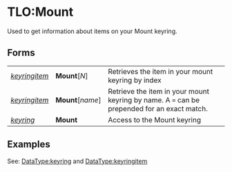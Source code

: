 # TLO:Mount

Used to get information about items on your Mount keyring.

## Forms

|  |  |  |
| :--- | :--- | :--- |
| [_keyringitem_](../data-types/datatype-keyringitem.md) | **Mount**[_N_] | Retrieves the item in your mount keyring by index |
| [_keyringitem_](../data-types/datatype-keyringitem.md) | **Mount**[_name_] | Retrieve the item in your mount keyring by name. A `=` can be prepended for an exact match. |
| [_keyring_](../data-types/datatype-keyring.md) | **Mount** | Access to the Mount keyring |

## Examples

See: [DataType:keyring](../data-types/datatype-keyring.md) and [DataType:keyringitem](../data-types/datatype-keyring.md)
